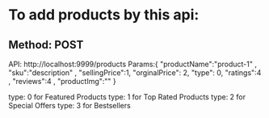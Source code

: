 # To add products by this api:
## Method: POST
API: http://localhost:9999/products
Params:{
"productName":"product-1" ,
      "sku":"description" ,
      "sellingPrice":1,
      "orginalPrice": 2,
      "type": 0,
      "ratings":4 ,
      "reviews":4 ,
      "productImg":""
}

type: 0   for Featured Products
type: 1   for Top Rated Products
type: 2   for Special Offers
type: 3   for Bestsellers

